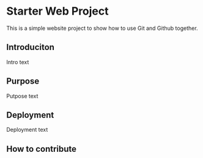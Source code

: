 # Starter Web Project

This is a simple website project to show how to use Git and Github together.

## Introduciton

Intro text

## Purpose

Putpose text

## Deployment

Deployment text

## How to contribute
